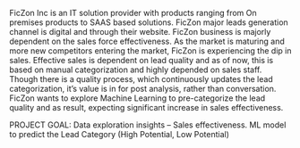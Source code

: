 FicZon Inc is an IT solution provider with products ranging from On premises products to SAAS based solutions. FicZon major leads generation channel is digital and through their website. FicZon business is majorly dependent on the sales force effectiveness. As the market is maturing and more new competitors entering the market, FicZon is experiencing the dip in sales. Effective sales is dependent on lead quality and as of now, this is based on manual categorization and highly depended on sales staff. Though there is a quality process, which continuously updates the lead categorization, it’s value is in for post analysis, rather than conversation. FicZon wants to explore Machine Learning to pre-categorize the lead quality and as result, expecting significant increase in sales effectiveness.

PROJECT GOAL:
Data exploration insights – Sales effectiveness.
ML model to predict the Lead Category (High Potential, Low Potential)
